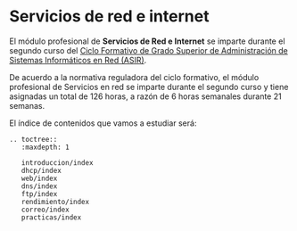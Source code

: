 # Servicios de red e internet


El módulo profesional de **Servicios de Red e Internet** se imparte durante el segundo curso del [Ciclo Formativo de Grado Superior de Administración de Sistemas Informáticos en Red (ASIR)](http://www.aapri.es/curriculo/fp/asir).

De acuerdo a la normativa reguladora del ciclo formativo, el módulo profesional de Servicios en red se imparte durante el segundo curso y tiene asignadas un total de 126 horas, a razón de 6 horas semanales durante 21 semanas.

El índice de contenidos que vamos a estudiar será:

```eval_rst
.. toctree::
   :maxdepth: 1

   introduccion/index
   dhcp/index
   web/index
   dns/index
   ftp/index
   rendimiento/index
   correo/index
   practicas/index

```
